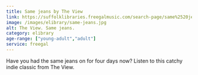 ```yaml
---
title: Same jeans by The View
link: https://suffolklibraries.freegalmusic.com/search-page/same%2520jeans%2520The%2520view/albums/10348776/1
image: /images/elibrary/same-jeans.jpg
alt: The View. Same jeans.
category: elibrary
age-range: ["young-adult","adult"]
service: freegal
---
```


Have you had the same jeans on for four days now? Listen to this catchy indie classic from The View.
